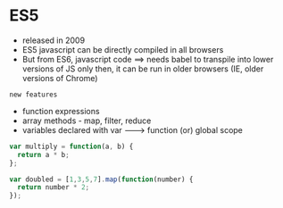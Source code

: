 # ES5
- released in 2009
- ES5 javascript can be directly compiled in all browsers
- But from ES6, javascript code ==> needs babel to transpile into lower versions of JS
    only then, it can be run in older browsers (IE, older versions of Chrome)

<!---------------------------------------------------------------------------------------->

`new features`
- function expressions
- array methods - map, filter, reduce
- variables declared with var ---> function (or) global scope

<!---------------------------------------------------------------------------------------->

```js
var multiply = function(a, b) {
  return a * b;
};

var doubled = [1,3,5,7].map(function(number) {
  return number * 2;
});
```

<!---------------------------------------------------------------------------------------->